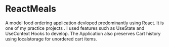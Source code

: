 # ReactMeals
A model food ordering application devloped predominantly using React. 
It is one of my practice projects . I used features such as UseState and UseContext Hooks to develop. The Application also preserves Cart history using localstorage for unordered cart items.
